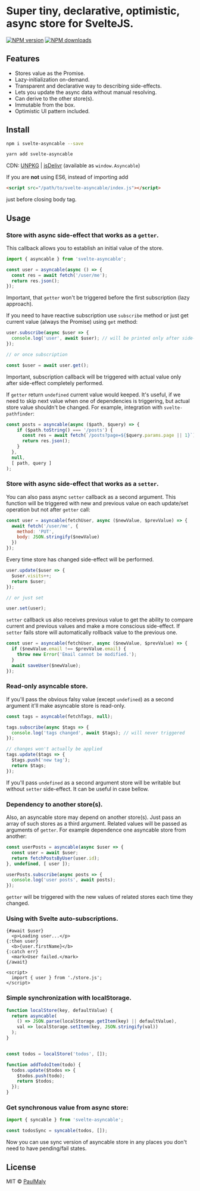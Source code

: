 # Super tiny, declarative, optimistic, async store for SvelteJS.

[![NPM version](https://img.shields.io/npm/v/svelte-asyncable.svg?style=flat)](https://www.npmjs.com/package/svelte-asyncable) [![NPM downloads](https://img.shields.io/npm/dm/svelte-asyncable.svg?style=flat)](https://www.npmjs.com/package/svelte-asyncable)

## Features

- Stores value as the Promise.
- Lazy-initialization on-demand.
- Transparent and declarative way to describing side-effects.
- Lets you update the async data without manual resolving.
- Can derive to the other store(s).
- Immutable from the box.
- Optimistic UI pattern included.

## Install

```bash
npm i svelte-asyncable --save
```

```bash
yarn add svelte-asyncable
```

CDN: [UNPKG](https://unpkg.com/svelte-asyncable/) | [jsDelivr](https://cdn.jsdelivr.net/npm/svelte-asyncable/) (available as `window.Asyncable`)

If you are **not** using ES6, instead of importing add 

```html
<script src="/path/to/svelte-asyncable/index.js"></script>
```

just before closing body tag.

## Usage

### Store with async side-effect that works as a `getter`.

This callback allows you to establish an initial value of the store.

```javascript
import { asyncable } from 'svelte-asyncable';

const user = asyncable(async () => {
  const res = await fetch('/user/me');
  return res.json();
});
```

Important, that `getter` won't be triggered before the first subscription (lazy approach). 

If you need to have reactive subscription use `subscribe` method or just get current value (always the Promise) using `get` method:

```javascript
user.subscribe(async $user => {
  console.log('user', await $user); // will be printed only after side-effect
});

// or once subscription

const $user = await user.get();
```

Important, subscription callback will be triggered with actual value only after side-effect completely performed.

If `getter` return `undefined` current value would keeped. It's useful, if we need to skip next value when one of dependencies is triggering, but actual store value shouldn't be changed. For example, integration with `svelte-pathfinder`:

```javascript
const posts = asyncable(async ($path, $query) => {
    if ($path.toString() === '/posts') {
      const res = await fetch(`/posts?page=${$query.params.page || 1}`);
      return res.json();
    }
  },
  null, 
  [ path, query ]
);
```


### Store with async side-effect that works as a `setter`.

You can also pass async `setter` callback as a second argument. This function will be triggered with new and previous value on each update/set operation but not after `getter` call:

```javascript
const user = asyncable(fetchUser, async ($newValue, $prevValue) => {
  await fetch('/user/me', {
    method: 'PUT',
    body: JSON.stringify($newValue)
  })
});
```

Every time store has changed side-effect will be performed.

```javascript
user.update($user => {
  $user.visits++;
  return $user;
});

// or just set

user.set(user);
```

`setter` callback us also receives previous value to get the ability to compare current and previous values and make a more conscious side-effect. If `setter` fails store will automatically rollback value to the previous one.

```javascript
const user = asyncable(fetchUser, async ($newValue, $prevValue) => {
  if ($newValue.email !== $prevValue.email) {
    throw new Error('Email cannot be modified.');
  }
  await saveUser($newValue);
});
```

### Read-only asyncable store.

If you'll pass the obvious falsy value (except `undefined`) as a second argument it'll make asyncable store is read-only.

```javascript
const tags = asyncable(fetchTags, null);

tags.subscribe(async $tags => {
  console.log('tags changed', await $tags); // will never triggered
});

// changes won't actually be applied
tags.update($tags => {
  $tags.push('new tag');
  return $tags;
});
```

If you'll pass `undefined` as a second argument store will be writable but without `setter` side-effect. It can be useful in case bellow.

### Dependency to another store(s).

Also, an asyncable store may depend on another store(s). Just pass an array of such stores as a third argument. Related values will be passed as arguments of `getter`. For example dependence one asyncable store from another:

```javascript
const userPosts = asyncable(async $user => {
  const user = await $user;
  return fetchPostsByUser(user.id);
}, undefined, [ user ]);

userPosts.subscribe(async posts => {
  console.log('user posts', await posts);
});
```

`getter` will be triggered with the new values of related stores each time they changed.

### Using with Svelte auto-subscriptions.

```svelte
{#await $user}
  <p>Loading user...</p>
{:then user}
  <b>{user.firstName}</b>
{:catch err}
  <mark>User failed.</mark>
{/await}

<script>
  import { user } from './store.js';
</script>
```

### Simple synchronization with localStorage.

```javascript
function localStore(key, defaultValue) {
  return asyncable(
    () => JSON.parse(localStorage.getItem(key) || defaultValue), 
    val => localStorage.setItem(key, JSON.stringify(val))
  );
}


const todos = localStore('todos', []);

function addTodoItem(todo) {
  todos.update($todos => {
    $todos.push(todo);
    return $todos;
  });
}

```

### Get synchronous value from async store:

```javascript
import { syncable } from 'svelte-asyncable';

const todosSync = syncable(todos, []);
```

Now you can use sync version of asyncable store in any places you don't need to have pending/fail states.


## License

MIT &copy; [PaulMaly](https://github.com/PaulMaly)
